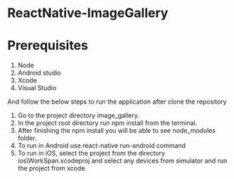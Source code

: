 # ReactNative-ImageGallery


# Prerequisites

1. Node
2. Android studio
3. Xcode
4. Visual Studio

And follow the below steps to run the application after clone the repository

1. Go to the project directory image_gallery.
2. In the project root directory run npm install from the terminal.
3. After finishing the npm install you will be able to see node_modules folder.
4. To run in Android use react-native run-android command
5. To run in iOS, select the project from the directory ios\WorkSpan.xcodeproj and select any devices from simulator and run the project from xcode.



